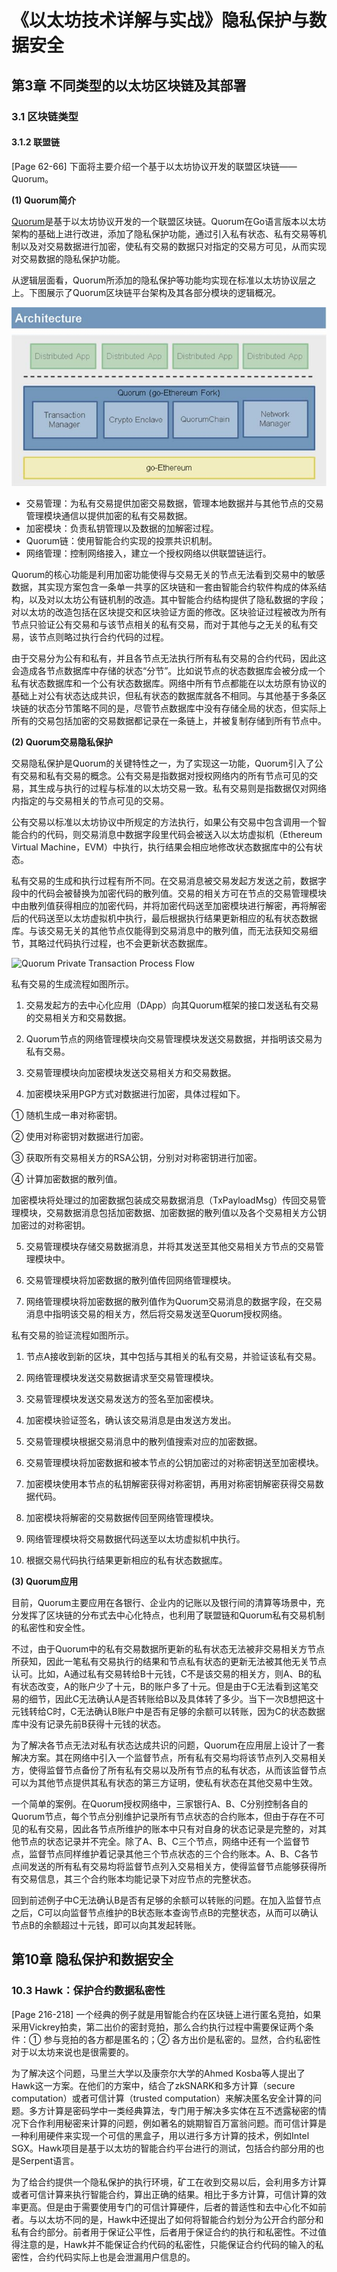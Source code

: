 # 《以太坊技术详解与实战》隐私保护与数据安全

## 第3章 不同类型的以太坊区块链及其部署

### 3.1 区块链类型

#### 3.1.2 联盟链

[Page 62-66]
下面将主要介绍一个基于以太坊协议开发的联盟区块链——Quorum。

**(1) Quorum简介**

[Quorum](https://www.jpmorgan.com/global/Quorum)是基于以太坊协议开发的一个联盟区块链。Quorum在Go语言版本以太坊架构的基础上进行改进，添加了隐私保护功能，通过引入私有状态、私有交易等机制以及对交易数据进行加密，使私有交易的数据只对指定的交易方可见，从而实现对交易数据的隐私保护功能。

从逻辑层面看，Quorum所添加的隐私保护等功能均实现在标准以太坊协议层之上。下图展示了Quorum区块链平台架构及其各部分模块的逻辑概况。

![Quorum Architecture](./img/yyBookPrivacy_Quorum_Architecture.jpg)

* 交易管理：为私有交易提供加密交易数据，管理本地数据并与其他节点的交易管理模块通信以提供加密的私有交易数据。
* 加密模块：负责私钥管理以及数据的加解密过程。
* Quorum链：使用智能合约实现的投票共识机制。
* 网络管理：控制网络接入，建立一个授权网络以供联盟链运行。

Quorum的核心功能是利用加密功能使得与交易无关的节点无法看到交易中的敏感数据，其实现方案包含一条单一共享的区块链和一套由智能合约软件构成的体系结构，以及对以太坊公有链机制的改造。其中智能合约结构提供了隐私数据的字段；对以太坊的改造包括在区块提交和区块验证方面的修改。区块验证过程被改为所有节点只验证公有交易和与该节点相关的私有交易，而对于其他与之无关的私有交易，该节点则略过执行合约代码的过程。

由于交易分为公有和私有，并且各节点无法执行所有私有交易的合约代码，因此这会造成各节点数据库中存储的状态“分节”。比如说节点的状态数据库会被分成一个私有状态数据库和一个公有状态数据库。网络中所有节点都能在以太坊原有协议的基础上对公有状态达成共识，但私有状态的数据库就各不相同。与其他基于多条区块链的状态分节策略不同的是，尽管节点数据库中没有存储全局的状态，但实际上所有的交易包括加密的交易数据都记录在一条链上，并被复制存储到所有节点中。

**(2) Quorum交易隐私保护**

交易隐私保护是Quorum的关键特性之一，为了实现这一功能，Quorum引入了公有交易和私有交易的概念。公有交易是指数据对授权网络内的所有节点可见的交易，其生成与执行的过程与标准的以太坊交易一致。私有交易则是指数据仅对网络内指定的与交易相关的节点可见的交易。

公有交易以标准以太坊协议中所规定的方法执行，如果公有交易中包含调用一个智能合约的代码，则交易消息中数据字段里代码会被送入以太坊虚拟机（Ethereum Virtual Machine，EVM）中执行，执行结果会相应地修改状态数据库中的公有状态。

私有交易的生成和执行过程有所不同。在交易消息被交易发起方发送之前，数据字段中的代码会被替换为加密代码的散列值。交易的相关方可在节点的交易管理模块中由散列值获得相应的加密代码，并将加密代码送至加密模块进行解密，再将解密后的代码送至以太坊虚拟机中执行，最后根据执行结果更新相应的私有状态数据库。与该交易无关的其他节点仅能得到交易消息中的散列值，而无法获知交易细节，其略过代码执行过程，也不会更新状态数据库。

![Quorum Private Transaction Process Flow](https://github.com/jpmorganchase/quorum-docs/raw/master/images/QuorumTransactionProcessing.JPG)

私有交易的生成流程如图所示。

1) 交易发起方的去中心化应用（DApp）向其Quorum框架的接口发送私有交易的交易相关方和交易数据。

2) Quorum节点的网络管理模块向交易管理模块发送交易数据，并指明该交易为私有交易。

3) 交易管理模块向加密模块发送交易相关方和交易数据。

4) 加密模块采用PGP方式对数据进行加密，具体过程如下。

① 随机生成一串对称密钥。

② 使用对称密钥对数据进行加密。

③ 获取所有交易相关方的RSA公钥，分别对对称密钥进行加密。

④ 计算加密数据的散列值。

加密模块将处理过的加密数据包装成交易数据消息（TxPayloadMsg）传回交易管理模块，交易数据消息包括加密数据、加密数据的散列值以及各个交易相关方公钥加密过的对称密钥。

5) 交易管理模块存储交易数据消息，并将其发送至其他交易相关方节点的交易管理模块中。

6) 交易管理模块将加密数据的散列值传回网络管理模块。

7) 网络管理模块将加密数据的散列值作为Quorum交易消息的数据字段，在交易消息中指明该交易的相关方，然后将交易发送至Quorum授权网络。

私有交易的验证流程如图所示。

1) 节点A接收到新的区块，其中包括与其相关的私有交易，并验证该私有交易。

2) 网络管理模块发送交易数据请求至交易管理模块。

3) 交易管理模块发送交易发送方的签名至加密模块。

4) 加密模块验证签名，确认该交易消息是由发送方发出。

5) 交易管理模块根据交易消息中的散列值搜索对应的加密数据。

6) 交易管理模块将加密数据和被本节点的公钥加密过的对称密钥送至加密模块。

7) 加密模块使用本节点的私钥解密获得对称密钥，再用对称密钥解密获得交易数据代码。

8) 加密模块将解密的交易数据传回至网络管理模块。

9) 网络管理模块将交易数据代码送至以太坊虚拟机中执行。

10) 根据交易代码执行结果更新相应的私有状态数据库。

**(3) Quorum应用**

目前，Quorum主要应用在各银行、企业内的记账以及银行间的清算等场景中，充分发挥了区块链的分布式去中心化特点，也利用了联盟链和Quorum私有交易机制的私密性和安全性。

不过，由于Quorum中的私有交易数据所更新的私有状态无法被非交易相关方节点所获知，因此一笔私有交易执行的结果和节点私有状态的更新无法被其他无关节点认可。比如，A通过私有交易转给B十元钱，C不是该交易的相关方，则A、B的私有状态改变，A的账户少了十元，B的账户多了十元。但是由于C无法看到这笔交易的细节，因此C无法确认A是否转账给B以及具体转了多少。当下一次B想把这十元钱转给C时，C无法确认B账户中是否有足够的余额可以转账，因为C的状态数据库中没有记录先前B获得十元钱的状态。

为了解决各节点无法对私有状态达成共识的问题，Quorum在应用层上设计了一套解决方案。其在网络中引入一个监督节点，所有私有交易均将该节点列入交易相关方，使得监督节点备份了所有私有交易以及所有节点的私有状态，从而该监督节点可以为其他节点提供其私有状态的第三方证明，使私有状态在其他交易中生效。

一个简单的案例。在Quorum授权网络中，三家银行A、B、C分别控制各自的Quorum节点，每个节点分别维护记录所有节点状态的合约账本，但由于存在不可见的私有交易，因此各节点所维护的账本中只有对自身的状态记录是完整的，对其他节点的状态记录并不完全。除了A、B、C三个节点，网络中还有一个监督节点，监督节点同样维护着记录其他三个节点状态的三个合约账本。A、B、C各节点间发送的所有私有交易均将监督节点列入交易相关方，使得监督节点能够获得所有交易信息，其三个合约账本均能记录下对应节点的完整状态。

回到前述例子中C无法确认B是否有足够的余额可以转账的问题。在加入监督节点之后，C可以向监督节点维护的B状态账本查询节点B的完整状态，从而可以确认节点B的余额超过十元钱，即可以向其发起转账。

## 第10章 隐私保护和数据安全

### 10.3 Hawk：保护合约数据私密性

[Page 216-218]
一个经典的例子就是用智能合约在区块链上进行匿名竞拍，如果采用Vickrey拍卖，第二出价的密封竞拍，那么合约执行过程中需要保证两个条件：① 参与竞拍的各方都是匿名的；② 各方出价是私密的。显然，合约私密性对于以太坊来说也是很需要的。

为了解决这个问题，马里兰大学以及康奈尔大学的Ahmed Kosba等人提出了Hawk这一方案。在他们的方案中，结合了zkSNARK和多方计算（secure computation）或者可信计算（trusted computation）来解决匿名安全计算的问题。多方计算是密码学中一类经典算法，专门用于解决多实体在互不透露秘密的情况下合作利用秘密来计算的问题，例如著名的姚期智百万富翁问题。而可信计算是一种利用硬件来实现一个可信的黑盒子，用以进行多方计算的技术，例如Intel SGX。Hawk项目是基于以太坊的智能合约平台进行的测试，包括合约部分用的也是Serpent语言。

为了给合约提供一个隐私保护的执行环境，矿工在收到交易以后，会利用多方计算或者可信计算来执行智能合约，算出正确的结果。相比于多方计算，可信计算的效率更高。但是由于需要使用专门的可信计算硬件，后者的普适性和去中心化不如前者。与以太坊不同的是，Hawk中还提出了如何将智能合约划分为公开合约部分和私有合约部分。前者用于保证公平性，后者用于保证合约的执行和私密性。不过值得注意的是，Hawk并不能保证合约代码的私密性，只能保证合约代码的输入的私密性，合约代码实际上也是会泄漏用户信息的。



